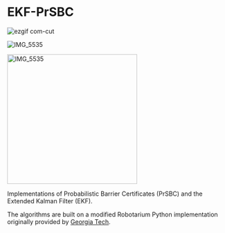 # EKF-PrSBC

![ezgif com-cut](https://github.com/user-attachments/assets/695d7b70-e371-4b34-86ed-395645849eb7)

![IMG_5535](https://github.com/user-attachments/assets/e04067cb-b9a2-45a9-8126-214581961af3)

<img src="https://github.com/user-attachments/assets/e04067cb-b9a2-45a9-8126-214581961af3" alt="IMG_5535" width="300"/>


Implementations of Probabilistic Barrier Certificates (PrSBC) and the Extended Kalman Filter (EKF).

The algorithms are built on a modified Robotarium Python implementation originally provided by [Georgia Tech](https://www.robotarium.gatech.edu/).
